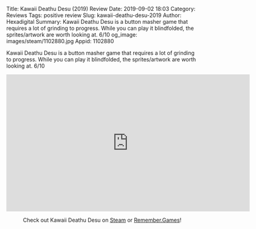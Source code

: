 Title: Kawaii Deathu Desu (2019) Review
Date: 2019-09-02 18:03
Category: Reviews
Tags: positive review
Slug: kawaii-deathu-desu-2019
Author: Hexadigital
Summary: Kawaii Deathu Desu is a button masher game that requires a lot of grinding to progress. While you can play it blindfolded, the sprites/artwork are worth looking at. 6/10
og_image: images/steam/1102880.jpg
Appid: 1102880

Kawaii Deathu Desu is a button masher game that requires a lot of grinding to progress. While you can play it blindfolded, the sprites/artwork are worth looking at. 6/10

<center><iframe src="https://www.youtube.com/embed/wSM5ffDHTU8?feature=oembed" allow="accelerometer; autoplay; encrypted-media; gyroscope; picture-in-picture" width="640" height="360" frameborder="0"></iframe>

Check out Kawaii Deathu Desu on [Steam](https://store.steampowered.com/app/1102880/?curator_clanid=34633900) or [Remember.Games](https://remember.games/game/2578/)!</center>
